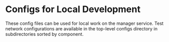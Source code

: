 # Configs for Local Development

These config files can be used for local work on the manager service. Test
network configurations are available in the top-level configs directory in
subdirectories sorted by component.
